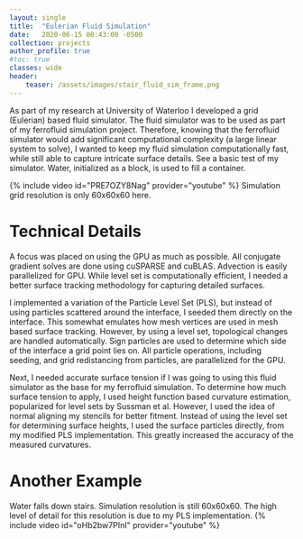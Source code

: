 ```yaml
---
layout: single
title:  "Eulerian Fluid Simulation"
date:   2020-06-15 00:43:00 -0500
collection: projects
author_profile: true
#toc: true
classes: wide
header:
    teaser: /assets/images/stair_fluid_sim_frame.png
---
```


As part of my research at University of Waterloo I developed a grid (Eulerian) based fluid simulator. The fluid simulator was to be used as part of my ferrofluid simulation project. Therefore, knowing that the ferrofluid simulator would add significant computational complexity (a large linear system to solve), I wanted to keep my fluid simulation computationally fast, while still able to capture intricate surface details. See a basic test of my simulator. Water, initialized as a block, is used to fill a container.

{% include video id="PRE7OZY8Nag" provider="youtube" %}
Simulation grid resolution is only 60x60x60 here.

# Technical Details
A focus was placed on using the GPU as much as possible. All conjugate gradient solves are done using cuSPARSE and cuBLAS. Advection is easily parallelized for GPU. While level set is computationally efficient, I needed a better surface tracking methodology for capturing detailed surfaces.

I implemented a variation of the Particle Level Set (PLS), but instead of using particles scattered around the interface, I seeded them directly on the interface. This somewhat emulates how mesh vertices are used in mesh based surface tracking. However, by using a level set, topological changes are handled automatically. Sign particles are used to determine which side of the interface a grid point lies on. All particle operations, including seeding, and grid redistancing from particles, are parallelized for the GPU.

Next, I needed accurate surface tension if I was going to using this fluid simulator as the base for my ferrofluid simulation. To determine how much surface tension to apply, I used height function based curvature estimation, popularized for level sets by Sussman et al. However, I used the idea of normal aligning my stencils for better fitment. Instead of using the level set for determining surface heights, I used the surface particles directly, from my modified PLS implementation. This greatly increased the accuracy of the measured curvatures.

# Another Example
Water falls down stairs. Simulation resolution is still 60x60x60. The high level of detail for this resolution is due to my PLS implementation.
{% include video id="oHb2bw7PInI" provider="youtube" %}
